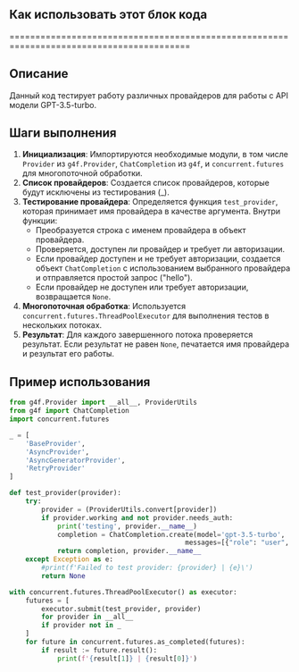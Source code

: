 ## Как использовать этот блок кода
=========================================================================================

Описание
-------------------------
Данный код тестирует работу различных провайдеров для работы с API модели GPT-3.5-turbo. 

Шаги выполнения
-------------------------
1. **Инициализация**: Импортируются необходимые модули, в том числе `Provider` из `g4f.Provider`, `ChatCompletion` из `g4f`, и `concurrent.futures` для многопоточной обработки.
2. **Список провайдеров**: Создается список провайдеров, которые будут исключены из тестирования (_).
3. **Тестирование провайдера**: Определяется функция `test_provider`, которая принимает имя провайдера в качестве аргумента. Внутри функции:
    - Преобразуется строка с именем провайдера в объект провайдера.
    - Проверяется, доступен ли провайдер и требует ли авторизации.
    - Если провайдер доступен и не требует авторизации, создается объект `ChatCompletion` с использованием выбранного провайдера и отправляется простой запрос ("hello").
    - Если провайдер не доступен или требует авторизации, возвращается `None`.
4. **Многопоточная обработка**: Используется `concurrent.futures.ThreadPoolExecutor` для выполнения тестов в нескольких потоках.
5. **Результат**:  Для каждого завершенного потока проверяется результат. Если результат не равен `None`, печатается имя провайдера и результат его работы.

Пример использования
-------------------------

```python
from g4f.Provider import __all__, ProviderUtils
from g4f import ChatCompletion
import concurrent.futures

_ = [
    'BaseProvider',
    'AsyncProvider',
    'AsyncGeneratorProvider',
    'RetryProvider'
]

def test_provider(provider):
    try:
        provider = (ProviderUtils.convert[provider])
        if provider.working and not provider.needs_auth:
            print('testing', provider.__name__)
            completion = ChatCompletion.create(model='gpt-3.5-turbo', 
                                            messages=[{"role": "user", "content": "hello"}], provider=provider)
            return completion, provider.__name__
    except Exception as e:
        #print(f'Failed to test provider: {provider} | {e}\')
        return None

with concurrent.futures.ThreadPoolExecutor() as executor:
    futures = [
        executor.submit(test_provider, provider)
        for provider in __all__
        if provider not in _
    ]
    for future in concurrent.futures.as_completed(futures):
        if result := future.result():
            print(f'{result[1]} | {result[0]}')
```